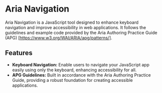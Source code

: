 # Aria Navigation

Aria Navigation is a JavaScript tool designed to enhance keyboard navigation and improve accessibility in web applications. It follows the guidelines and example code provided by the Aria Authoring Practice Guide (APG) [https://www.w3.org/WAI/ARIA/apg/patterns/].

## Features

- **Keyboard Navigation:** Enable users to navigate your JavaScript app easily using only the keyboard, enhancing accessibility for all.
- **APG Guidelines:** Built in accordance with the Aria Authoring Practice Guide, providing a robust foundation for creating accessible applications.
